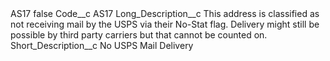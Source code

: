 <?xml version="1.0" encoding="UTF-8"?>
<CustomMetadata xmlns="http://soap.sforce.com/2006/04/metadata" xmlns:xsi="http://www.w3.org/2001/XMLSchema-instance" xmlns:xsd="http://www.w3.org/2001/XMLSchema">
    <label>AS17</label>
    <protected>false</protected>
    <values>
        <field>Code__c</field>
        <value xsi:type="xsd:string">AS17</value>
    </values>
    <values>
        <field>Long_Description__c</field>
        <value xsi:type="xsd:string">This address is classified as not receiving mail by the USPS via their No-Stat flag. Delivery might still be possible by third party carriers but that cannot be counted on.</value>
    </values>
    <values>
        <field>Short_Description__c</field>
        <value xsi:type="xsd:string">No USPS Mail Delivery</value>
    </values>
</CustomMetadata>
